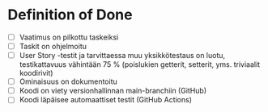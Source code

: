 # Definition of Done

- [ ] Vaatimus on pilkottu taskeiksi
- [ ] Taskit on ohjelmoitu
- [ ] User Story -testit ja tarvittaessa muu yksikkötestaus on luotu, testikattavuus vähintään 75 % (poislukien getterit, setterit, yms. triviaalit koodirivit)
- [ ] Ominaisuus on dokumentoitu
- [ ] Koodi on viety versionhallinnan main-branchiin (GitHub)
- [ ] Koodi läpäisee automaattiset testit (GitHub Actions)
